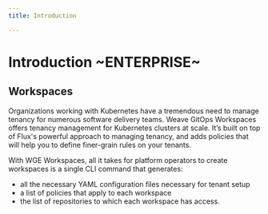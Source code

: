 ```yaml
---
title: Introduction

---
```


# Introduction ~ENTERPRISE~

## Workspaces

Organizations working with Kubernetes have a tremendous need to manage tenancy for numerous software delivery teams. Weave GitOps Workspaces offers tenancy management for Kubernetes clusters at scale. It’s built on top of Flux's powerful approach to managing tenancy, and adds policies that will help you to define finer-grain rules on your tenants.

With WGE Workspaces, all it takes for platform operators to create workspaces is a single CLI command that generates:

- all the necessary YAML configuration files necessary for tenant setup
- a list of policies that apply to each workspace
- the list of repositories to which each workspace has access.
